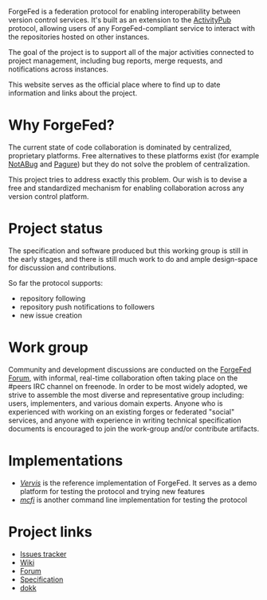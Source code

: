 ForgeFed is a federation protocol for enabling interoperability between version
control services. It's built as an extension to the [ActivityPub] protocol,
allowing users of any ForgeFed-compliant service to interact with the repositories
hosted on other instances.

The goal of the project is to support all of the major activities connected to
project management, including bug reports, merge requests, and notifications
across instances.

This website serves as the official place where to find up to date information and
links about the project.


# Why ForgeFed?

The current state of code collaboration is dominated by centralized, proprietary
platforms. Free alternatives to these platforms exist (for example [NotABug] and
[Pagure]) but they do not solve the problem of centralization.

This project tries to address exactly this problem. Our wish is to devise a free
and standardized mechanism for enabling collaboration across any version control
platform.


# Project status

The specification and software produced but this working group is still in the
early stages, and there is still much work to do and ample design-space for
discussion and contributions.

So far the protocol supports:

- repository following
- repository push notifications to followers
- new issue creation


# Work group

Community and development discussions are conducted on the [ForgeFed Forum], with
informal, real-time collaboration often taking place on the #peers IRC channel on
freenode.
In order to be most widely adopted, we strive to assemble the most diverse and
representative group including: users, implementers, and various domain experts.
Anyone who is experienced with working on an existing forges or federated "social"
services, and anyone with experience in writing technical specification documents
is encouraged to join the work-group and/or contribute artifacts.


# Implementations

- *[Vervis]* is the reference implementation of ForgeFed. It serves as a demo
platform for testing the protocol and trying new features
- *[mcfi]* is another command line implementation for testing the protocol

# Project links

- [Issues tracker](https://notabug.org/peers/forgefed/issues)
- [Wiki](https://notabug.org/peers/forgefed/wiki)
- [Forum](https://talk.feneas.org/c/forgefed)
- [Specification](/forgefed-vocabulary.html)
- [dokk](https://dokk.org/ForgeFed)


[ActivityPub]:    https://www.w3.org/TR/activitypub/
[NotABug]:        https://notabug.org
[Pagure]:         https://pagure.io
[Vervis]:         https://dev.angeley.es/s/fr33domlover/r/vervis
[mcfi]:           https://notabug.org/zPlus/mcfi
[ForgeFed Forum]: https://talk.feneas.org/c/forgefed
